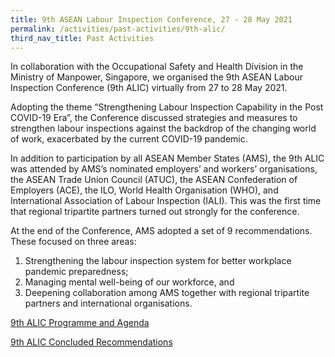 ```yaml
---
title: 9th ASEAN Labour Inspection Conference, 27 - 28 May 2021
permalink: /activities/past-activities/9th-alic/
third_nav_title: Past Activities
---
```

In collaboration with the Occupational Safety and Health Division in the Ministry of Manpower, Singapore, we organised the 9th ASEAN Labour Inspection Conference (9th ALIC) virtually from 27 to 28 May 2021.

Adopting the theme “Strengthening Labour Inspection Capability in the Post COVID-19 Era”, the Conference discussed strategies and measures to strengthen labour inspections against the backdrop of the changing world of work, exacerbated by the current COVID-19 pandemic. 

In addition to participation by all ASEAN Member States (AMS), the 9th ALIC was attended by AMS’s nominated employers’ and workers’ organisations, the ASEAN Trade Union Council (ATUC), the ASEAN Confederation of Employers (ACE), the ILO, World Health Organisation (WHO), and International Association of Labour Inspection (IALI). This was the first time that regional tripartite partners turned out strongly for the conference. 

At the end of the Conference, AMS adopted a set of 9 recommendations. These focused on three areas: 
1. Strengthening the labour inspection system for better workplace pandemic preparedness;
2. Managing mental well-being of our workforce, and
3. Deepening collaboration among AMS together with regional tripartite partners and international organisations.

[9th ALIC Programme and Agenda](/files/9th%20ALIC%20Concept%20Note%20and%20Agenda.pdf)

[9th ALIC Concluded Recommendations](/files/Concluded%20Recommendations%20for%209th%20ALIC.pdf)